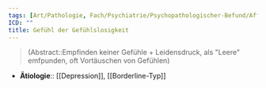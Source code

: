 ```yaml
---
tags: [Art/Pathologie, Fach/Psychiatrie/Psychopathologischer-Befund/Affektivität, Modul/m31]
ICD: ""
title: Gefühl der Gefühlslosigkeit
---
```

> (Abstract::Empfinden keiner Gefühle + Leidensdruck, als "Leere" emfpunden, oft Vortäuschen von Gefühlen)
- **Ätiologie**:: [[Depression]], [[Borderline-Typ]]